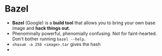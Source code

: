 # Bazel

- **Bazel** (Google) is a **build tool** that allows you to bring your own base image and **hack things out**.
- Phenominally powerful, phenomially confusing. Not for faint-hearted. Don't bother running `bazel --help`.
- `shasum -a 256 <image>.tar` gives the hash
- 